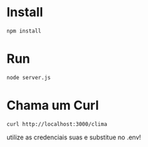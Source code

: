 # Install

````npm install ````

# Run

````node server.js````

# Chama um Curl
```` curl http://localhost:3000/clima ```` 

utilize as credenciais suas e substitue no .env!

